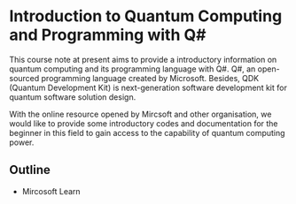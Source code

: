 # Introduction to Quantum Computing and Programming with Q#
This course note at present aims to provide a introductory information on quantum computing and its programming language with Q#. Q#, an open-sourced programming language created by Microsoft. Besides, QDK (Quantum Development Kit) is next-generation software development kit for quantum software solution design.

With the online resource opened by Mircsoft and other organisation, we would like to provide some introductory codes and documentation for the beginner in this field to gain access to the capability of quantum computing power.

## Outline
- Mircosoft Learn 